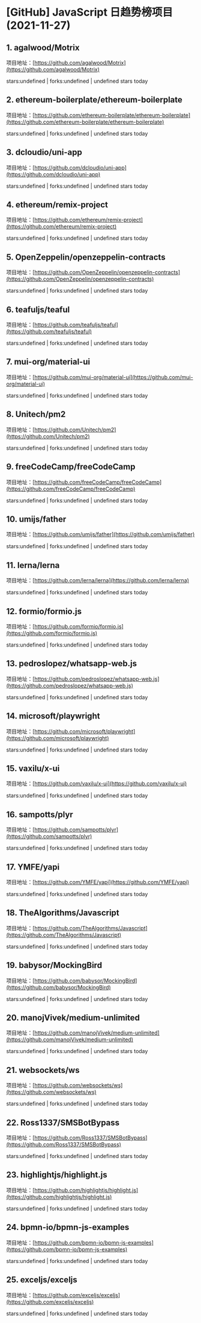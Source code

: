 # [GitHub] JavaScript 日趋势榜项目(2021-11-27)

## 1. agalwood/Motrix 

项目地址：[https://github.com/agalwood/Motrix](https://github.com/agalwood/Motrix)

stars:undefined | forks:undefined | undefined stars today 



## 2. ethereum-boilerplate/ethereum-boilerplate 

项目地址：[https://github.com/ethereum-boilerplate/ethereum-boilerplate](https://github.com/ethereum-boilerplate/ethereum-boilerplate)

stars:undefined | forks:undefined | undefined stars today 



## 3. dcloudio/uni-app 

项目地址：[https://github.com/dcloudio/uni-app](https://github.com/dcloudio/uni-app)

stars:undefined | forks:undefined | undefined stars today 



## 4. ethereum/remix-project 

项目地址：[https://github.com/ethereum/remix-project](https://github.com/ethereum/remix-project)

stars:undefined | forks:undefined | undefined stars today 



## 5. OpenZeppelin/openzeppelin-contracts 

项目地址：[https://github.com/OpenZeppelin/openzeppelin-contracts](https://github.com/OpenZeppelin/openzeppelin-contracts)

stars:undefined | forks:undefined | undefined stars today 



## 6. teafuljs/teaful 

项目地址：[https://github.com/teafuljs/teaful](https://github.com/teafuljs/teaful)

stars:undefined | forks:undefined | undefined stars today 



## 7. mui-org/material-ui 

项目地址：[https://github.com/mui-org/material-ui](https://github.com/mui-org/material-ui)

stars:undefined | forks:undefined | undefined stars today 



## 8. Unitech/pm2 

项目地址：[https://github.com/Unitech/pm2](https://github.com/Unitech/pm2)

stars:undefined | forks:undefined | undefined stars today 



## 9. freeCodeCamp/freeCodeCamp 

项目地址：[https://github.com/freeCodeCamp/freeCodeCamp](https://github.com/freeCodeCamp/freeCodeCamp)

stars:undefined | forks:undefined | undefined stars today 



## 10. umijs/father 

项目地址：[https://github.com/umijs/father](https://github.com/umijs/father)

stars:undefined | forks:undefined | undefined stars today 



## 11. lerna/lerna 

项目地址：[https://github.com/lerna/lerna](https://github.com/lerna/lerna)

stars:undefined | forks:undefined | undefined stars today 



## 12. formio/formio.js 

项目地址：[https://github.com/formio/formio.js](https://github.com/formio/formio.js)

stars:undefined | forks:undefined | undefined stars today 



## 13. pedroslopez/whatsapp-web.js 

项目地址：[https://github.com/pedroslopez/whatsapp-web.js](https://github.com/pedroslopez/whatsapp-web.js)

stars:undefined | forks:undefined | undefined stars today 



## 14. microsoft/playwright 

项目地址：[https://github.com/microsoft/playwright](https://github.com/microsoft/playwright)

stars:undefined | forks:undefined | undefined stars today 



## 15. vaxilu/x-ui 

项目地址：[https://github.com/vaxilu/x-ui](https://github.com/vaxilu/x-ui)

stars:undefined | forks:undefined | undefined stars today 



## 16. sampotts/plyr 

项目地址：[https://github.com/sampotts/plyr](https://github.com/sampotts/plyr)

stars:undefined | forks:undefined | undefined stars today 



## 17. YMFE/yapi 

项目地址：[https://github.com/YMFE/yapi](https://github.com/YMFE/yapi)

stars:undefined | forks:undefined | undefined stars today 



## 18. TheAlgorithms/Javascript 

项目地址：[https://github.com/TheAlgorithms/Javascript](https://github.com/TheAlgorithms/Javascript)

stars:undefined | forks:undefined | undefined stars today 



## 19. babysor/MockingBird 

项目地址：[https://github.com/babysor/MockingBird](https://github.com/babysor/MockingBird)

stars:undefined | forks:undefined | undefined stars today 



## 20. manojVivek/medium-unlimited 

项目地址：[https://github.com/manojVivek/medium-unlimited](https://github.com/manojVivek/medium-unlimited)

stars:undefined | forks:undefined | undefined stars today 



## 21. websockets/ws 

项目地址：[https://github.com/websockets/ws](https://github.com/websockets/ws)

stars:undefined | forks:undefined | undefined stars today 



## 22. Ross1337/SMSBotBypass 

项目地址：[https://github.com/Ross1337/SMSBotBypass](https://github.com/Ross1337/SMSBotBypass)

stars:undefined | forks:undefined | undefined stars today 



## 23. highlightjs/highlight.js 

项目地址：[https://github.com/highlightjs/highlight.js](https://github.com/highlightjs/highlight.js)

stars:undefined | forks:undefined | undefined stars today 



## 24. bpmn-io/bpmn-js-examples 

项目地址：[https://github.com/bpmn-io/bpmn-js-examples](https://github.com/bpmn-io/bpmn-js-examples)

stars:undefined | forks:undefined | undefined stars today 



## 25. exceljs/exceljs 

项目地址：[https://github.com/exceljs/exceljs](https://github.com/exceljs/exceljs)

stars:undefined | forks:undefined | undefined stars today 



